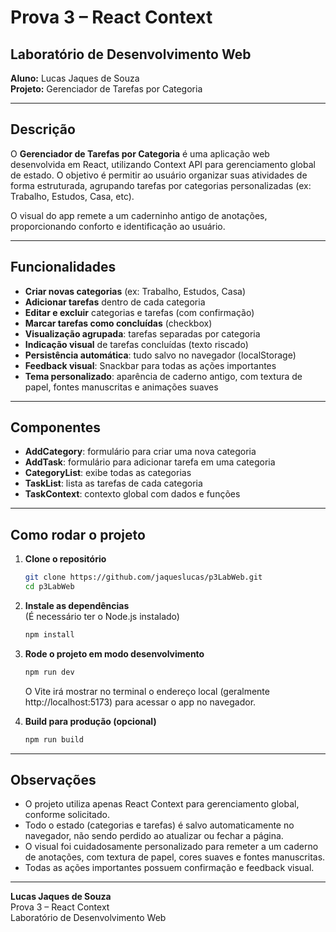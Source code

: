 

# Prova 3 – React Context

## Laboratório de Desenvolvimento Web

**Aluno:** Lucas Jaques de Souza  
**Projeto:** Gerenciador de Tarefas por Categoria

---

## Descrição

O **Gerenciador de Tarefas por Categoria** é uma aplicação web desenvolvida em React, utilizando Context API para gerenciamento global de estado. O objetivo é permitir ao usuário organizar suas atividades de forma estruturada, agrupando tarefas por categorias personalizadas (ex: Trabalho, Estudos, Casa, etc).

O visual do app remete a um caderninho antigo de anotações, proporcionando conforto e identificação ao usuário.

---

## Funcionalidades

- **Criar novas categorias** (ex: Trabalho, Estudos, Casa)
- **Adicionar tarefas** dentro de cada categoria
- **Editar e excluir** categorias e tarefas (com confirmação)
- **Marcar tarefas como concluídas** (checkbox)
- **Visualização agrupada**: tarefas separadas por categoria
- **Indicação visual** de tarefas concluídas (texto riscado)
- **Persistência automática**: tudo salvo no navegador (localStorage)
- **Feedback visual**: Snackbar para todas as ações importantes
- **Tema personalizado**: aparência de caderno antigo, com textura de papel, fontes manuscritas e animações suaves

---

## Componentes

- **AddCategory**: formulário para criar uma nova categoria
- **AddTask**: formulário para adicionar tarefa em uma categoria
- **CategoryList**: exibe todas as categorias
- **TaskList**: lista as tarefas de cada categoria
- **TaskContext**: contexto global com dados e funções

---

## Como rodar o projeto

1. **Clone o repositório**

   ```bash
   git clone https://github.com/jaqueslucas/p3LabWeb.git
   cd p3LabWeb
   ```

2. **Instale as dependências**  
   (É necessário ter o Node.js instalado)

   ```bash
   npm install
   ```

3. **Rode o projeto em modo desenvolvimento**

   ```bash
   npm run dev
   ```

   O Vite irá mostrar no terminal o endereço local (geralmente http://localhost:5173) para acessar o app no navegador.

4. **Build para produção (opcional)**
   ```bash
   npm run build
   ```

---

## Observações

- O projeto utiliza apenas React Context para gerenciamento global, conforme solicitado.
- Todo o estado (categorias e tarefas) é salvo automaticamente no navegador, não sendo perdido ao atualizar ou fechar a página.
- O visual foi cuidadosamente personalizado para remeter a um caderno de anotações, com textura de papel, cores suaves e fontes manuscritas.
- Todas as ações importantes possuem confirmação e feedback visual.

---

**Lucas Jaques de Souza**  
Prova 3 – React Context  
Laboratório de Desenvolvimento Web
